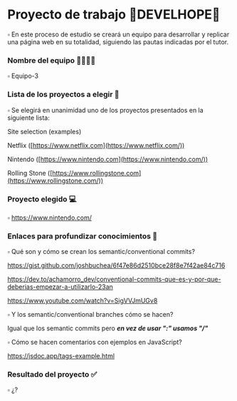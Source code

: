 # Proyecto de trabajo 🚸DEVELHOPE🚸


  ▫  En este proceso de estudio se creará un equipo para desarrollar y replicar una página web en su totalidad, siguiendo las pautas indicadas por el tutor. 

### Nombre del equipo 👨‍👩‍👧‍👦


  ▫  Equipo-3

### Lista de los proyectos a elegir 📃


  ▫  Se elegirá en unanimidad uno de los proyectos presentados en la siguiente lista: 

  Site selection (examples)

Netflix ([https://www.netflix.com](https://www.netflix.com/))

Nintendo ([https://www.nintendo.com](https://www.nintendo.com/))

Rolling Stone ([https://www.rollingstone.com](https://www.rollingstone.com/))
  

### Proyecto elegido 💻


  ▫  https://www.nintendo.com/
  
### Enlaces para profundizar conocimientos 🎒


  ▫️  Qué son y cómo se crean los semantic/conventional commits?
  
  https://gist.github.com/joshbuchea/6f47e86d2510bce28f8e7f42ae84c716
  
  https://dev.to/achamorro_dev/conventional-commits-que-es-y-por-que-deberias-empezar-a-utilizarlo-23an

  https://www.youtube.com/watch?v=SigVVJmUGv8

  
  ▫️  Y los semantic/conventional branches cómo se hacen?
  
  Igual que los semantic commits pero ***en vez de usar ":" usamos "/"***


  ▫️  Cómo se hacen comentarios con ejemplos en JavaScript?
  
  https://jsdoc.app/tags-example.html
  
### Resultado del proyecto ✅

  ▫️  ¿?

